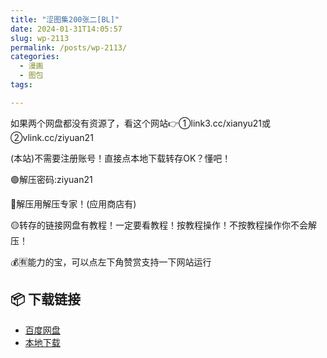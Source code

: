 ```yaml
---
title: "涩图集200张二[BL]"
date: 2024-01-31T14:05:57
slug: wp-2113
permalink: /posts/wp-2113/
categories:
  - 漫画
  - 图包
tags:

---
```


如果两个网盘都没有资源了，看这个网站👉①link3.cc/xianyu21或②vlink.cc/ziyuan21

(本站)不需要注册账号！直接点本地下载转存OK？懂吧！

🟢解压密码:ziyuan21

🔵解压用解压专家！(应用商店有)

🟡转存的链接网盘有教程！一定要看教程！按教程操作！不按教程操作你不会解压！

💰🈶能力的宝，可以点左下角赞赏支持一下网站运行

## 📦 下载链接
- [百度网盘](https://blziyuan21.com/pay-download/2113?key=feb71eb8f4&down_id=0)
- [本地下载](https://blziyuan21.com/pay-download/2113?key=feb71eb8f4&down_id=1)

